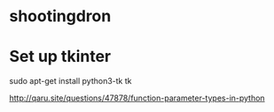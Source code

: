 # shootingdron

# Set up tkinter
sudo apt-get install python3-tk tk

http://qaru.site/questions/47878/function-parameter-types-in-python

